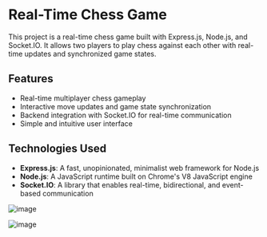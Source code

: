 # Real-Time Chess Game

This project is a real-time chess game built with Express.js, Node.js, and Socket.IO. It allows two players to play chess against each other with real-time updates and synchronized game states.

## Features

- Real-time multiplayer chess gameplay
- Interactive move updates and game state synchronization
- Backend integration with Socket.IO for real-time communication
- Simple and intuitive user interface

## Technologies Used

- **Express.js**: A fast, unopinionated, minimalist web framework for Node.js
- **Node.js**: A JavaScript runtime built on Chrome's V8 JavaScript engine
- **Socket.IO**: A library that enables real-time, bidirectional, and event-based communication


![image](https://github.com/vishnukhokhar/chess/assets/72308651/defdd8cc-998e-45e1-acf7-09220d9f5766)

![image](https://github.com/vishnukhokhar/chess/assets/72308651/fb3799e4-8c53-4c97-a1e9-f07f05b0fa18)
